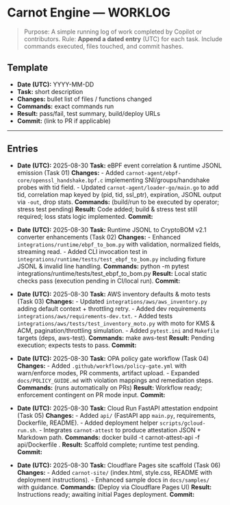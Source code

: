 # Carnot Engine — WORKLOG

> Purpose: A simple running log of work completed by Copilot or contributors.
> Rule: **Append a dated entry** (UTC) for each task. Include commands executed, files touched, and commit hashes.

## Template
- **Date (UTC):** YYYY-MM-DD
- **Task:** short description
- **Changes:** bullet list of files / functions changed
- **Commands:** exact commands run
- **Result:** pass/fail, test summary, build/deploy URLs
- **Commit:** <hash>  (link to PR if applicable)

---

## Entries

- **Date (UTC):** 2025-08-30
	**Task:** eBPF event correlation & runtime JSONL emission (Task 01)
	**Changes:**
		- Added `carnot-agent/ebpf-core/openssl_handshake.bpf.c` implementing SNI/groups/handshake probes with tid field.
		- Updated `carnot-agent/loader-go/main.go` to add tid, correlation map keyed by (pid, tid, ssl_ptr), expiration, JSONL output via `-out`, drop stats.
	**Commands:** (build/run to be executed by operator; stress test pending)
	**Result:** Code added; build & stress test still required; loss stats logic implemented.
	**Commit:** <pending>

- **Date (UTC):** 2025-08-30
	**Task:** Runtime JSONL to CryptoBOM v2.1 converter enhancements (Task 02)
	**Changes:**
		- Enhanced `integrations/runtime/ebpf_to_bom.py` with validation, normalized fields, streaming read.
		- Added CLI invocation test in `integrations/runtime/tests/test_ebpf_to_bom.py` including fixture JSONL & invalid line handling.
	**Commands:** python -m pytest integrations/runtime/tests/test_ebpf_to_bom.py
	**Result:** Local static checks pass (execution pending in CI/local run).
	**Commit:** <pending>

- **Date (UTC):** 2025-08-30
	**Task:** AWS inventory defaults & moto tests (Task 03)
	**Changes:**
		- Updated `integrations/aws/aws_inventory.py` adding default context + throttling retry.
		- Added dev requirements `integrations/aws/requirements-dev.txt`.
		- Added tests `integrations/aws/tests/test_inventory_moto.py` with moto for KMS & ACM, pagination/throttling simulation.
		- Added `pytest.ini` and `Makefile` targets (deps, aws-test).
	**Commands:** make aws-test
	**Result:** Pending execution; expects tests to pass.
	**Commit:** <pending>

- **Date (UTC):** 2025-08-30
	**Task:** OPA policy gate workflow (Task 04)
	**Changes:**
		- Added `.github/workflows/policy-gate.yml` with warn/enforce modes, PR comments, artifact upload.
		- Expanded `docs/POLICY_GUIDE.md` with violation mappings and remediation steps.
	**Commands:** (runs automatically on PRs)
	**Result:** Workflow ready; enforcement contingent on PR mode input.
	**Commit:** <pending>

- **Date (UTC):** 2025-08-30
	**Task:** Cloud Run FastAPI attestation endpoint (Task 05)
	**Changes:**
		- Added `api/` (FastAPI app `main.py`, requirements, Dockerfile, README).
		- Added deployment helper `scripts/gcloud-run.sh`.
		- Integrates `carnot-attest` to produce attestation JSON + Markdown path.
	**Commands:** docker build -t carnot-attest-api -f api/Dockerfile .
	**Result:** Scaffold complete; runtime test pending.
	**Commit:** <pending>

- **Date (UTC):** 2025-08-30
	**Task:** Cloudflare Pages site scaffold (Task 06)
	**Changes:**
		- Added `carnot-site/` (index.html, style.css, README with deployment instructions).
		- Enhanced sample docs in `docs/samples/` with guidance.
	**Commands:** (Deploy via Cloudflare Pages UI)
	**Result:** Instructions ready; awaiting initial Pages deployment.
	**Commit:** <pending>
